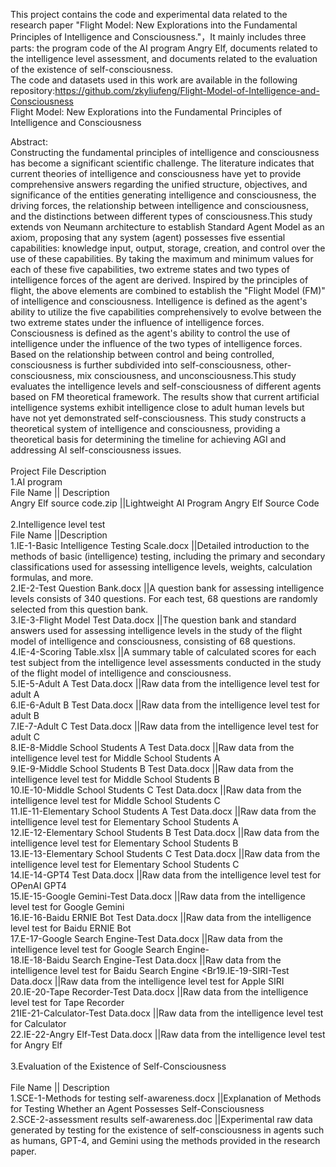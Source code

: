 This project contains the code and experimental data related to the research paper "Flight Model: New Explorations into the Fundamental Principles of Intelligence and Consciousness."，It mainly includes three parts: the program code of the AI program Angry Elf, documents related to the intelligence level assessment, and documents related to the evaluation of the existence of self-consciousness.
<Br>
The code and datasets used in this work are available in the following repository:https://github.com/zkyliufeng/Flight-Model-of-Intelligence-and-Consciousness
<Br>
Flight Model: New Explorations into the Fundamental Principles of Intelligence and Consciousness<Br>

Abstract:<Br>
Constructing the fundamental principles of intelligence and consciousness has become a significant scientific challenge. The literature indicates that current theories of intelligence and consciousness have yet to provide comprehensive answers regarding the unified structure, objectives, and significance of the entities generating intelligence and consciousness, the driving forces, the relationship between intelligence and consciousness, and the distinctions between different types of consciousness.This study extends von Neumann architecture to establish Standard Agent Model as an axiom, proposing that any system (agent) possesses five essential capabilities: knowledge input, output, storage, creation, and control over the use of these capabilities. By taking the maximum and minimum values for each of these five capabilities, two extreme states and two types of intelligence forces of the agent are derived. Inspired by the principles of flight, the above elements are combined to establish the "Flight Model (FM)" of intelligence and consciousness. Intelligence is defined as the agent's ability to utilize the five capabilities comprehensively to evolve between the two extreme states under the influence of intelligence forces. Consciousness is defined as the agent's ability to control the use of intelligence under the influence of the two types of intelligence forces. Based on the relationship between control and being controlled, consciousness is further subdivided into self-consciousness, other-consciousness, mix consciousness, and unconsciousness.This study evaluates the intelligence levels and self-consciousness of different agents based on FM theoretical framework. The results show that current artificial intelligence systems exhibit intelligence close to adult human levels but have not yet demonstrated self-consciousness. This study constructs a theoretical system of intelligence and consciousness, providing a theoretical basis for determining the timeline for achieving AGI and addressing AI self-consciousness issues. 
<Br>
<Br>
Project File Description<Br>
1.AI program<Br>
File Name	       	||      Description<Br>
Angry Elf source code.zip		||Lightweight AI Program Angry Elf Source Code
<Br><Br>
2.Intelligence level test<Br>
File Name	 	||Description<Br>
1.IE-1-Basic Intelligence Testing Scale.docx		||Detailed introduction to the methods of basic (intelligence) testing, including the primary and secondary classifications used for assessing intelligence levels, weights, calculation formulas, and more.
<Br>2.IE-2-Test Question Bank.docx	||A question bank for assessing intelligence levels consists of 340 questions. For each test, 68 questions are randomly selected from this question bank.
<Br>3.IE-3-Flight Model Test Data.docx		||The question bank and standard answers used for assessing intelligence levels in the study of the flight model of intelligence and consciousness, consisting of 68 questions.
<Br>4.IE-4-Scoring Table.xlsx		||A summary table of calculated scores for each test subject from the intelligence level assessments conducted in the study of the flight model of intelligence and consciousness.
<Br>5.IE-5-Adult A Test Data.docx		||Raw data from the intelligence level test for adult A
<Br>6.IE-6-Adult B Test Data.docx		||Raw data from the intelligence level test for adult B
<Br>7.IE-7-Adult C Test Data.docx		||Raw data from the intelligence level test for adult C
<Br>8.IE-8-Middle School Students A Test Data.docx		||Raw data from the intelligence level test for Middle School Students A
<Br>9.IE-9-Middle School Students B Test Data.docx		||Raw data from the intelligence level test for Middle School Students B
<Br>10.IE-10-Middle School Students C Test Data.docx		||Raw data from the intelligence level test for Middle School Students C
<Br>11.IE-11-Elementary School Students A Test Data.docx		||Raw data from the intelligence level test for Elementary School Students A
<Br>12.IE-12-Elementary School Students B Test Data.docx		||Raw data from the intelligence level test for Elementary School Students B
<Br>13.IE-13-Elementary School Students C Test Data.docx		||Raw data from the intelligence level test for Elementary School Students C
<Br>14.IE-14-GPT4 Test Data.docx		||Raw data from the intelligence level test for OPenAI GPT4
<Br>15.IE-15-Google Gemini-Test Data.docx		||Raw data from the intelligence level test for Google Gemini
<Br>16.IE-16-Baidu ERNIE Bot Test Data.docx		||Raw data from the intelligence level test for Baidu ERNIE Bot
<Br>17.E-17-Google Search Engine-Test Data.docx		||Raw data from the intelligence level test for Google Search Engine-
<Br>18.IE-18-Baidu Search Engine-Test Data.docx		||Raw data from the intelligence level test for Baidu Search Engine
<Br19.IE-19-SIRI-Test Data.docx		||Raw data from the intelligence level test for Apple SIRI
<Br>20.IE-20-Tape Recorder-Test Data.docx		||Raw data from the intelligence level test for Tape Recorder
<Br>21IE-21-Calculator-Test Data.docx		||Raw data from the intelligence level test for Calculator
<Br>22.IE-22-Angry Elf-Test Data.docx		||Raw data from the intelligence level test for Angry Elf
<Br>
<Br>3.Evaluation of the Existence of Self-Consciousness<Br>
<Br>File Name	             	||       Description
<Br>1.SCE-1-Methods for testing self-awareness.docx		||Explanation of Methods for Testing Whether an Agent Possesses Self-Consciousness
<Br>2.SCE-2-assessment results self-awareness.doc		||Experimental raw data generated by testing for the existence of self-consciousness in agents such as humans, GPT-4, and Gemini using the methods provided in the research paper.
